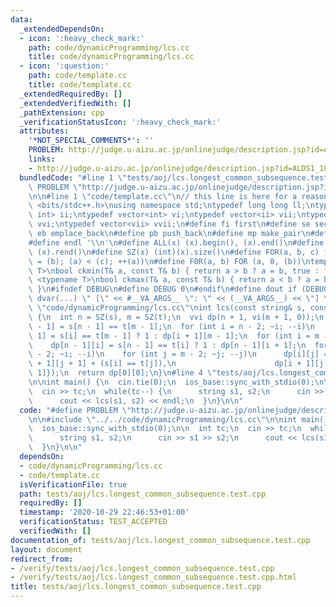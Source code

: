 ```yaml
---
data:
  _extendedDependsOn:
  - icon: ':heavy_check_mark:'
    path: code/dynamicProgramming/lcs.cc
    title: code/dynamicProgramming/lcs.cc
  - icon: ':question:'
    path: code/template.cc
    title: code/template.cc
  _extendedRequiredBy: []
  _extendedVerifiedWith: []
  _pathExtension: cpp
  _verificationStatusIcon: ':heavy_check_mark:'
  attributes:
    '*NOT_SPECIAL_COMMENTS*': ''
    PROBLEM: http://judge.u-aizu.ac.jp/onlinejudge/description.jsp?id=ALDS1_10_C
    links:
    - http://judge.u-aizu.ac.jp/onlinejudge/description.jsp?id=ALDS1_10_C
  bundledCode: "#line 1 \"tests/aoj/lcs.longest_common_subsequence.test.cpp\"\n#define\
    \ PROBLEM \"http://judge.u-aizu.ac.jp/onlinejudge/description.jsp?id=ALDS1_10_C\"\
    \n\n#line 1 \"code/template.cc\"\n// this line is here for a reason\n#include\
    \ <bits/stdc++.h>\nusing namespace std;\ntypedef long long ll;\ntypedef pair<int,\
    \ int> ii;\ntypedef vector<int> vi;\ntypedef vector<ii> vii;\ntypedef vector<vi>\
    \ vvi;\ntypedef vector<vii> vvii;\n#define fi first\n#define se second\n#define\
    \ eb emplace_back\n#define pb push_back\n#define mp make_pair\n#define mt make_tuple\n\
    #define endl '\\n'\n#define ALL(x) (x).begin(), (x).end()\n#define RALL(x) (x).rbegin(),\
    \ (x).rend()\n#define SZ(x) (int)(x).size()\n#define FOR(a, b, c) for (auto a\
    \ = (b); (a) < (c); ++(a))\n#define F0R(a, b) FOR (a, 0, (b))\ntemplate <typename\
    \ T>\nbool ckmin(T& a, const T& b) { return a > b ? a = b, true : false; }\ntemplate\
    \ <typename T>\nbool ckmax(T& a, const T& b) { return a < b ? a = b, true : false;\
    \ }\n#ifndef DEBUG\n#define DEBUG 0\n#endif\n#define dout if (DEBUG) cerr\n#define\
    \ dvar(...) \" [\" << #__VA_ARGS__ \": \" << (__VA_ARGS__) << \"] \"\n#line 2\
    \ \"code/dynamicProgramming/lcs.cc\"\nint lcs(const string& s, const string& t)\
    \ {\n  int n = SZ(s), m = SZ(t);\n  vvi dp(n + 1, vi(m + 1, 0));\n  dp[n - 1][m\
    \ - 1] = s[n - 1] == t[m - 1];\n  for (int i = n - 2; ~i; --i)\n    dp[i][m -\
    \ 1] = s[i] == t[m - 1] ? 1 : dp[i + 1][m - 1];\n  for (int i = m - 2; ~i; --i)\n\
    \    dp[n - 1][i] = s[n - 1] == t[i] ? 1 : dp[n - 1][i + 1];\n  for (int i = n\
    \ - 2; ~i; --i)\n    for (int j = m - 2; ~j; --j)\n      dp[i][j] = max({dp[i\
    \ + 1][j + 1] + (s[i] == t[j]),\n                      dp[i + 1][j], dp[i][j +\
    \ 1]});\n  return dp[0][0];\n}\n#line 4 \"tests/aoj/lcs.longest_common_subsequence.test.cpp\"\
    \n\nint main() {\n  cin.tie(0);\n  ios_base::sync_with_stdio(0);\n\n  int tc;\n\
    \  cin >> tc;\n  while(tc--) {\n      string s1, s2;\n      cin >> s1 >> s2;\n\
    \      cout << lcs(s1, s2) << endl;\n  }\n}\n\n"
  code: "#define PROBLEM \"http://judge.u-aizu.ac.jp/onlinejudge/description.jsp?id=ALDS1_10_C\"\
    \n\n#include \"../../code/dynamicProgramming/lcs.cc\"\n\nint main() {\n  cin.tie(0);\n\
    \  ios_base::sync_with_stdio(0);\n\n  int tc;\n  cin >> tc;\n  while(tc--) {\n\
    \      string s1, s2;\n      cin >> s1 >> s2;\n      cout << lcs(s1, s2) << endl;\n\
    \  }\n}\n\n"
  dependsOn:
  - code/dynamicProgramming/lcs.cc
  - code/template.cc
  isVerificationFile: true
  path: tests/aoj/lcs.longest_common_subsequence.test.cpp
  requiredBy: []
  timestamp: '2020-10-29 22:46:53+01:00'
  verificationStatus: TEST_ACCEPTED
  verifiedWith: []
documentation_of: tests/aoj/lcs.longest_common_subsequence.test.cpp
layout: document
redirect_from:
- /verify/tests/aoj/lcs.longest_common_subsequence.test.cpp
- /verify/tests/aoj/lcs.longest_common_subsequence.test.cpp.html
title: tests/aoj/lcs.longest_common_subsequence.test.cpp
---
```

